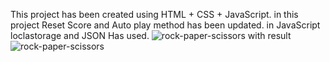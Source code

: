 This project has been created using HTML + CSS + JavaScript.
in this project Reset Score and Auto play method has been updated.
in JavaScript loclastorage and JSON Has used.
![rock-paper-scissors with result](https://github.com/Wajid-shaikh13/rock-paper-scissors/assets/129953903/1072dc5f-c46a-459f-a0d1-9607d583330a)
![rock-paper-scissors](https://github.com/Wajid-shaikh13/rock-paper-scissors/assets/129953903/0aed62ec-3102-4f41-af4f-b922f82155bb)
